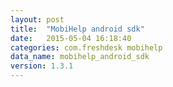 ```yaml
---
layout: post
title:  "MobiHelp android sdk"
date:   2015-05-04 16:18:40
categories: com.freshdesk mobihelp
data_name: mobihelp_android_sdk
version: 1.3.1
---
```

